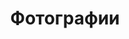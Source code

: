 ---
# Feel free to add content and custom Front Matter to this file.
# To modify the layout, see https://jekyllrb.com/docs/themes/#overriding-theme-defaults

layout: gallery
menu: Фотографии
title: Фотографии
description: Фотографии конпании Бумеранг-АвтоТранс
permalink: /gallery/
---